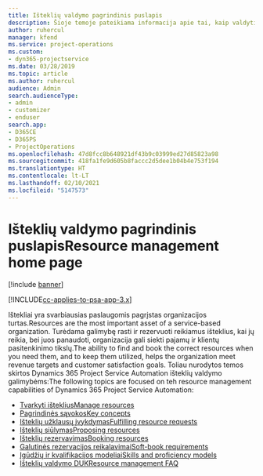```yaml
---
title: Išteklių valdymo pagrindinis puslapis
description: Šioje temoje pateikiama informacija apie tai, kaip valdyti išteklius.
author: ruhercul
manager: kfend
ms.service: project-operations
ms.custom:
- dyn365-projectservice
ms.date: 03/28/2019
ms.topic: article
ms.author: ruhercul
audience: Admin
search.audienceType:
- admin
- customizer
- enduser
search.app:
- D365CE
- D365PS
- ProjectOperations
ms.openlocfilehash: 47d8fcc8b648921df43b9c03999ed27d85823a98
ms.sourcegitcommit: 418fa1fe9d605b8faccc2d5dee1b04b4e753f194
ms.translationtype: HT
ms.contentlocale: lt-LT
ms.lasthandoff: 02/10/2021
ms.locfileid: "5147573"
---
```

# <a name="resource-management-home-page"></a><span data-ttu-id="305f8-103">Išteklių valdymo pagrindinis puslapis</span><span class="sxs-lookup"><span data-stu-id="305f8-103">Resource management home page</span></span>

[!include [banner](../includes/psa-now-project-operations.md)]

[!INCLUDE[cc-applies-to-psa-app-3.x](../includes/cc-applies-to-psa-app-3x.md)]

<span data-ttu-id="305f8-104">Ištekliai yra svarbiausias paslaugomis pagrįstas organizacijos turtas.</span><span class="sxs-lookup"><span data-stu-id="305f8-104">Resources are the most important asset of a service-based organization.</span></span> <span data-ttu-id="305f8-105">Turėdama galimybę rasti ir rezervuoti reikiamus išteklius, kai jų reikia, bei juos panaudoti, organizacija gali siekti pajamų ir klientų pasitenkinimo tikslų.</span><span class="sxs-lookup"><span data-stu-id="305f8-105">The ability to find and book the correct resources when you need them, and to keep them utilized, helps the organization meet revenue targets and customer satisfaction goals.</span></span> <span data-ttu-id="305f8-106">Toliau nurodytos temos skirtos Dynamics 365 Project Service Automation išteklių valdymo galimybėms:</span><span class="sxs-lookup"><span data-stu-id="305f8-106">The following topics are focused on teh resource management capabilities of Dynamics 365 Project Service Automation:</span></span>

- [<span data-ttu-id="305f8-107">Tvarkyti išteklius</span><span class="sxs-lookup"><span data-stu-id="305f8-107">Manage resources</span></span>](manage-resources.md)
- [<span data-ttu-id="305f8-108">Pagrindinės sąvokos</span><span class="sxs-lookup"><span data-stu-id="305f8-108">Key concepts</span></span>](reports-key-concepts.md)
- [<span data-ttu-id="305f8-109">Išteklių užklausų įvykdymas</span><span class="sxs-lookup"><span data-stu-id="305f8-109">Fulfilling resource requests</span></span>](resource-management-fulfill-requests.md)
- [<span data-ttu-id="305f8-110">Išteklių siūlymas</span><span class="sxs-lookup"><span data-stu-id="305f8-110">Proposing resources</span></span>](resource-management-propose-resources.md)
- [<span data-ttu-id="305f8-111">Išteklių rezervavimas</span><span class="sxs-lookup"><span data-stu-id="305f8-111">Booking resources</span></span>](resource-management-book-resources-scheduleboard.md)
- [<span data-ttu-id="305f8-112">Galutinės rezervacijos reikalavimai</span><span class="sxs-lookup"><span data-stu-id="305f8-112">Soft-book requirements</span></span>](resource-management-softbook-requirements.md)
- [<span data-ttu-id="305f8-113">Įgūdžių ir kvalifikacijos modeliai</span><span class="sxs-lookup"><span data-stu-id="305f8-113">Skills and proficiency models</span></span>](resource-management-skills-proficiency.md)
- [<span data-ttu-id="305f8-114">Išteklių valdymo DUK</span><span class="sxs-lookup"><span data-stu-id="305f8-114">Resource management FAQ</span></span>](resource-management-faq.md)
